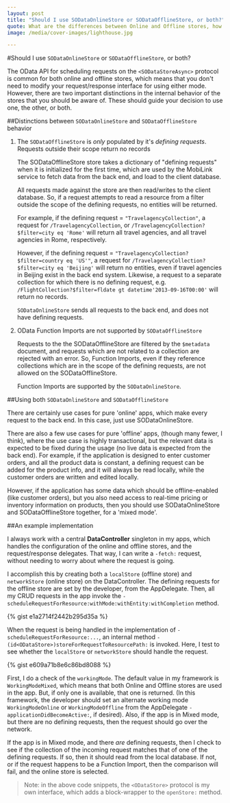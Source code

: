 ```yaml
---
layout: post
title: "Should I use SODataOnlineStore or SODataOfflineStore, or both?"
quote: What are the differences between Online and Offline stores, how should I use them?
image: /media/cover-images/lighthouse.jpg

---
```


#Should I use `SODataOnlineStore` or `SODataOfflineStore`, or both?

The OData API for scheduling requests on the `<SODataStoreAsync>` protocol is common for both online and offline stores, which means that you don't need to modify your request/response interface for using either mode.  However, there are two important distinctions in the internal behavior of the stores that you should be aware of.  These should guide your decision to use one, the other, or both.

##Distinctions between `SODataOnlineStore` and `SODataOfflineStore` behavior

1.  The `SODataOfflineStore` is *only* populated by it's *defining requests*.  Requests outside their scope return no records

	The SODataOfflineStore store takes a dictionary of "defining requests" when it is initialized for the first time, which are used by the MobiLink service to fetch data from the back end, and load to the client database.  

	All requests made against the store are then read/writes to the client database.  So, if a request attempts to read a resource from a filter outside the scope of the defining requests, no entities will be returned.

	For example, if the defining request = `"TravelagencyCollection"`, a request for `/TravelagencyCollection`, or `/TravelagencyCollection?$filter=city eq 'Rome'` will return all travel agencies, and all travel agencies in Rome, respectively.

	However, if the defining request = `"TravelagencyCollection?$filter=country eq 'US'"`, a request for `/TravelagencyCollection?$filter=city eq 'Beijing'` will return no entities, even if travel agencies in Beijing exist in the back end system.  Likewise, a request to a separate collection for which there is no defining request, e.g. `/FlightCollection?$filter=fldate gt datetime'2013-09-16T00:00'` will return no records.

	`SODataOnlineStore` sends all requests to the back end, and does not have defining requests.

2.  OData Function Imports are not supported by `SODataOfflineStore`

	Requests to the the SODataOfflineStore are filtered by the `$metadata` document, and requests which are not related to a collection are rejected with an error.  So, Function Imports, even if they reference collections which are in the scope of the defining requests, are not allowed on the SODataOfflineStore.

	Function Imports are supported by the `SODataOnlineStore`.

##Using both `SODataOnlineStore` and `SODataOfflineStore`

There are certainly use cases for pure 'online' apps, which make every request to the back end.  In this case, just use SODataOnlineStore.

There are also a few use cases for pure 'offline' apps, (though many fewer, I think), where the use case is highly transactional, but the relevant data is expected to be fixed during the usage (no live data is expected from the back end).  For example, if the application is designed to enter customer orders, and all the product data is constant, a defining request can be added for the product info, and it will always be read locally, while the customer orders are written and edited locally.

However, if the application has some data which should be offline-enabled (like customer orders), but you also need access to real-time pricing or inventory information on products, then you should use SODataOnlineStore and SODataOfflineStore together, for a 'mixed mode'.

##An example implementation

I always work with a central **DataController** singleton in my apps, which handles the configuration of the online and offline stores, and the request/response delegates.  That way, I can write a `-fetch:` request, without needing to worry about where the request is going.

I accomplish this by creating both a `localStore` (offline store) and `networkStore` (online store) on the DataController.  The defining requests for the offline store are set by the developer, from the AppDelegate.  Then, all my CRUD requests in the app invoke the `-scheduleRequestForResource:withMode:withEntity:withCompletion` method.

{% gist e1a2714f2442b295d35a %}

When the request is being handled in the implementation of `-scheduleRequestForResource:...`, an internal method `-(id<ODataStore>)storeForRequestToResourcePath:` is invoked.  Here, I test to see whether the `localStore` or `networkStore` should handle the request.  


{% gist e609a71b8e6c86bd8088 %}

First, I do a check of the `workingMode`.  The default value in my framework is `WorkingModeMixed`, which means that both Online and Offline stores are used in the app.  But, if only one is available, that one is returned.  (In this framework, the developer should set an alternate working mode `WorkingModeOnline` or `WorkingModeOffline` from the AppDelegate `-applicationDidBecomeActive:`, if desired).  Also, if the app is in Mixed mode, but there are no defining requests, then the request should go over the network.

If the app is in Mixed mode, and there *are* defining requests, then I check to see if the collection of the incoming request matches that of one of the defining requests.  If so, then it should read from the local database.  If not, or if the request happens to be a Function Import, then the comparison will fail, and the online store is selected.

> Note:  in the above code snippets, the `<ODataStore>` protocol is my own interface, which adds a block-wrapper to the `openStore:` method.